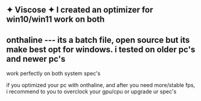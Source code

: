   ✦ Viscose ✦
I created an optimizer for win10/win11 work on both
---------------------------------------------------
onthaline ---
its a batch file, open source but its make best opt
for windows. i tested on older pc's and newer pc's
---------------------------------------------------
work perfectly on both system spec's

if you optimized your pc with onthaline, and after
you need more/stable fps, i recommend to you to
overclock your gpu/cpu or upgrade ur spec's

